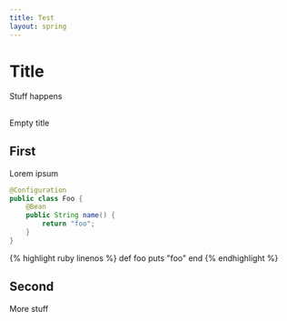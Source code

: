```yaml
---
title: Test
layout: spring
---
```

# Title

Stuff happens

## 

Empty title

## First

Lorem ipsum

```java
@Configuration
public class Foo {
    @Bean
    public String name() {
        return "foo";
    }
}
```

{% highlight ruby linenos %}
    def foo
      puts "foo"
    end
{% endhighlight %}

## Second

More stuff

